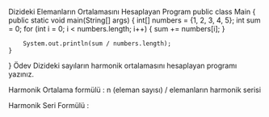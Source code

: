 Dizideki Elemanların Ortalamasını Hesaplayan Program
public class Main {
public static void main(String[] args) {
int[] numbers = {1, 2, 3, 4, 5};
int sum = 0;
for (int i = 0; i < numbers.length; i++) {
sum += numbers[i];
}

        System.out.println(sum / numbers.length);
    }
}
Ödev
Dizideki sayıların harmonik ortalamasını hesaplayan programı yazınız.

Harmonik Ortalama formülü : n (eleman sayısı) / elemanların harmonik serisi

Harmonik Seri Formülü :


